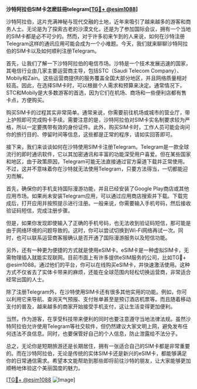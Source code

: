 **沙特阿拉伯SIM卡怎麽註冊telegram[[TG💪+ @esim1088](https://t.me/s/esim1088)]**

沙特阿拉伯，这片充满神秘与现代交融的土地，近年来吸引了越来越多的游客和商务人士。无论是为了探索古老的沙漠文化，还是为了参加国际会议，拥有一个当地的SIM卡都是必不可少的。然而，对于许多初来乍到的人来说，如何在沙特注册Telegram这样的通讯应用可能会成为一个小难题。今天，我们就来聊聊沙特阿拉伯的SIM卡以及如何顺利注册Telegram。

首先，让我们了解一下沙特阿拉伯的电信市场。沙特是一个技术发展迅速的国家，其电信行业由几家主要运营商主导，包括STC（Saudi Telecom Company）、Mobily和Zain。这些运营商提供的服务覆盖全国大部分地区，并且网络质量相对较高。因此，在选择SIM卡时，可以根据个人需求和预算来决定。通常情况下，STC和Mobily是大多数游客的首选，因为它们在机场、商场和一些便利店都有售卡点，方便购买。

购买SIM卡的过程其实非常简单。通常来说，你需要前往机场或城市的营业厅，带上护照即可完成购卡手续。需要注意的是，沙特阿拉伯对SIM卡实名制要求较为严格，所以一定要携带有效的身份证件。此外，购买SIM卡时，工作人员可能会询问你的旅行目的、停留时间等信息，这些都是正常的程序，请如实回答即可。

接下来，我们来谈谈如何在沙特使用SIM卡注册Telegram。Telegram是一款全球流行的即时通讯软件，它以其加密通讯和丰富的功能深受用户喜爱。但在某些国家和地区，由于政策原因，Telegram可能无法直接通过官方渠道下载并正常使用。不过，这并不意味着你在沙特就无法使用Telegram，只要方法得当，一切都能迎刃而解。

首先，确保你的手机支持国际漫游功能，并且已经安装了Google Play商店或其他应用市场。如果尚未安装Telegram应用，可以通过应用商店搜索并下载。下载完成后，打开应用并按照提示进行注册。一般来说，你需要输入手机号码，然后接收验证码短信，完成注册步骤。

但是，如果你发现即使输入了正确的手机号码，也无法收到验证码短信，那可能是由于网络环境的问题导致的。这时，你可以尝试切换到Wi-Fi网络再试一次。同时，也可以联系运营商客服确认是否开通了国际漫游服务以及短信功能。

另外，还有一种更为便捷的方式就是使用eSIM卡。eSIM卡是一种虚拟SIM卡，无需物理插入就能实现联网。目前市面上有许多提供eSIM服务的公司，比如TG💪+ @esim1088。通过他们的平台，你可以在线购买eSIM卡，并快速激活使用。这种方式不仅省去了实体卡带来的麻烦，还能在全球范围内轻松切换运营商，非常适合经常出国的人士。

除了注册Telegram外，在沙特使用SIM卡还有很多其他实用的功能。例如，你可以利用它来导航、查询天气预报、支付账单甚至是预订酒店机票等。而且随着移动支付的普及，越来越多的商家开始接受手机支付，这让生活变得更加便利。

当然，作为游客，在享受科技带来便利的同时也要注意遵守当地法律法规。虽然沙特阿拉伯允许使用Telegram等社交软件，但仍然建议大家文明上网，避免发布任何违法不良信息。同时，也要保管好自己的个人信息，防止泄露给不法分子。

总之，无论你是短期旅游还是长期居住，拥有一张适合自己的SIM卡都是非常重要的。而在沙特阿拉伯，无论是传统的实体SIM卡还是新兴的eSIM卡，都能够满足你的日常通信需求。希望本文能帮助到那些即将前往沙特的朋友，让大家能够更加顺畅地体验这个美丽国度的魅力。

[[TG💪+ @esim1088](https://t.me/s/esim1088) ![Image](https://i.postimg.cc/4NQfJmqS/Snipaste-2025-05-13-00-14-12.png)]